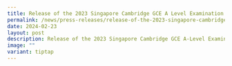 ```yaml
---
title: Release of the 2023 Singapore Cambridge GCE A Level Examination Results
permalink: /news/press-releases/release-of-the-2023-singapore-cambridge-gce-a-level-examination-results/
date: 2024-02-23
layout: post
description: Release of the 2023 Singapore Cambridge GCE A-Level Examination Results
image: ""
variant: tiptap
---
```

